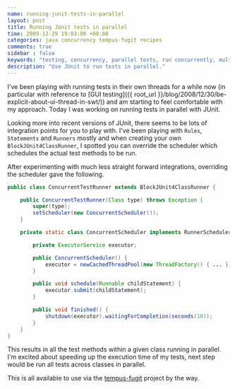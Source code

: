 ```yaml
---
name: running-junit-tests-in-parallel
layout: post
title: Running JUnit tests in parallel
time: 2009-12-29 19:03:00 +00:00
categories: java concurrency tempus-fugit recipes
comments: true
sidebar : false
keywords: "testing, concurrency, parallel tests, run concurrently, multi threaded tests"
description: "Use JUnit to run tests in parallel."
---
```


I've been playing with running tests in their own threads for a while now (in particular with reference to [GUI testing]({{ root_url }}/blog/2008/12/30/be-explicit-about-ui-thread-in-swt/)) and am starting to feel comfortable with my approach. Today I was working on running tests in parallel with JUnit.

<!-- more -->

Looking more into recent versions of JUnit, there seems to be lots of integration points for you to play with. I've been playing with `Rules`, `Statements` and `Runners` mostly and when creating your own `BlockJUnit4ClassRunner`, I spotted you can override the scheduler which schedules the actual test methods to be run.


After experimenting with much less straight forward integrations, overriding the scheduler gave the following.

``` java
public class ConcurrentTestRunner extends BlockJUnit4ClassRunner {

    public ConcurrentTestRunner(Class type) throws Exception {
        super(type);
        setScheduler(new ConcurrentScheduler());
    }

    private static class ConcurrentScheduler implements RunnerScheduler {

        private ExecutorService executor;

        public ConcurrentScheduler() {
            executor = newCachedThreadPool(new ThreadFactory() { ... });
        }

        public void schedule(Runnable childStatement) {
            executor.submit(childStatement);
        }

        public void finished() {
            shutdown(executor).waitingForCompletion(seconds(10));
        }
    }
}
```

This results in all the test methods within a given class running in parallel. I'm excited about speeding up the execution time of my tests, next step would be run all tests across classes in parallel.

This is all available to use via the [tempus-fugit](http://tempusfugitlibrary.org/) project by the way.


